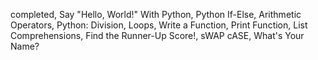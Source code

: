 completed,
Say "Hello, World!" With Python,
Python If-Else,
Arithmetic Operators,
Python: Division,
Loops,
Write a Function,
Print Function,
List Comprehensions,
Find the Runner-Up Score!,
sWAP cASE,
What's Your Name?
